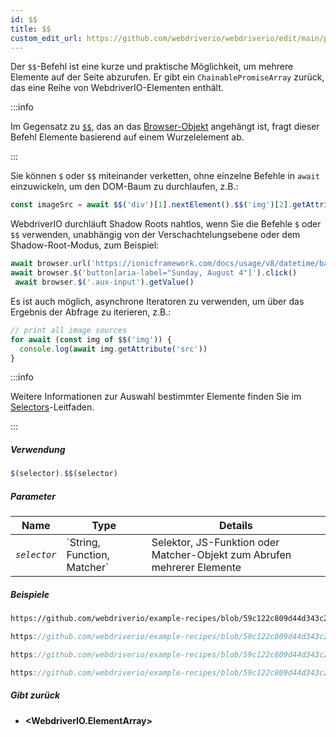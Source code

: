 ```yaml
---
id: $$
title: $$
custom_edit_url: https://github.com/webdriverio/webdriverio/edit/main/packages/webdriverio/src/commands/element/$$.ts
---
```


Der `$$`-Befehl ist eine kurze und praktische Möglichkeit, um mehrere Elemente auf der Seite abzurufen.
Er gibt ein `ChainablePromiseArray` zurück, das eine Reihe von WebdriverIO-Elementen enthält.

:::info

Im Gegensatz zu [`$$`](/docs/api/browser/$$), das an das [Browser-Objekt](/docs/api/browser)
angehängt ist, fragt dieser Befehl Elemente basierend auf einem Wurzelelement ab.

:::

Sie können `$` oder `$$` miteinander verketten, ohne einzelne Befehle in `await` einzuwickeln,
um den DOM-Baum zu durchlaufen, z.B.:

```js
const imageSrc = await $$('div')[1].nextElement().$$('img')[2].getAttribute('src')
```

WebdriverIO durchläuft Shadow Roots nahtlos, wenn Sie die Befehle `$` oder `$$` verwenden, unabhängig von der Verschachtelungsebene oder
dem Shadow-Root-Modus, zum Beispiel:

```js
await browser.url('https://ionicframework.com/docs/usage/v8/datetime/basic/demo.html?ionic:mode=md')
await browser.$('button[aria-label="Sunday, August 4"]').click()
 await browser.$('.aux-input').getValue()
```

Es ist auch möglich, asynchrone Iteratoren zu verwenden, um über das Ergebnis der Abfrage zu iterieren, z.B.:

```js
// print all image sources
for await (const img of $$('img')) {
  console.log(await img.getAttribute('src'))
}
```

:::info

Weitere Informationen zur Auswahl bestimmter Elemente finden Sie im [Selectors](/docs/selectors)-Leitfaden.

:::

##### Verwendung

```js
$(selector).$$(selector)
```

##### Parameter

<table>
  <thead>
    <tr>
      <th>Name</th><th>Type</th><th>Details</th>
    </tr>
  </thead>
  <tbody>
    <tr>
      <td><code><var>selector</var></code></td>
      <td>`String, Function, Matcher`</td>
      <td>Selektor, JS-Funktion oder Matcher-Objekt zum Abrufen mehrerer Elemente</td>
    </tr>
  </tbody>
</table>

##### Beispiele

```html reference title="example.html" useHTTPS
https://github.com/webdriverio/example-recipes/blob/59c122c809d44d343c231bde2af7e8456c8f086c/queryElements/example.html
```

```js reference title="multipleElements.js" useHTTPS
https://github.com/webdriverio/example-recipes/blob/59c122c809d44d343c231bde2af7e8456c8f086c/queryElements/multipleElements.js#L6-L7
```

```js reference title="multipleElements.js" useHTTPS
https://github.com/webdriverio/example-recipes/blob/59c122c809d44d343c231bde2af7e8456c8f086c/queryElements/multipleElements.js#L15-L24
```

```js reference title="multipleElements.js" useHTTPS
https://github.com/webdriverio/example-recipes/blob/59c122c809d44d343c231bde2af7e8456c8f086c/queryElements/multipleElements.js#L32-L39
```

##### Gibt zurück

- **&lt;WebdriverIO.ElementArray&gt;**